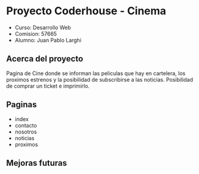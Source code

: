 # Proyecto Coderhouse - Cinema

* Curso: Desarrollo Web
* Comision: 57665
* Alumno: Juan Pablo Larghi

## Acerca del proyecto

Pagina de Cine donde se informan las peliculas que hay en cartelera, los proximos estrenos y la posibilidad de subscribirse a las noticias. Posibilidad de comprar un ticket e imprimirlo. 

## Paginas

* index
* contacto
* nosotros
* noticias
* proximos

## Mejoras futuras
